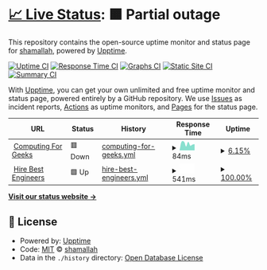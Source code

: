# [📈 Live Status](https://shamallah.github.io/website-uptime): <!--live status--> **🟧 Partial outage**

This repository contains the open-source uptime monitor and status page for [shamallah](https://shamallah.github.io/website-uptime), powered by [Upptime](https://github.com/upptime/upptime).

[![Uptime CI](https://github.com/shamallah/website-uptime/workflows/Uptime%20CI/badge.svg)](https://github.com/upptime/upptime/actions?query=workflow%3A%22Uptime+CI%22)
[![Response Time CI](https://github.com/shamallah/website-uptime/workflows/Response%20Time%20CI/badge.svg)](https://github.com/upptime/upptime/actions?query=workflow%3A%22Response+Time+CI%22)
[![Graphs CI](https://github.com/shamallah/website-uptime/workflows/Graphs%20CI/badge.svg)](https://github.com/upptime/upptime/actions?query=workflow%3A%22Graphs+CI%22)
[![Static Site CI](https://github.com/shamallah/website-uptime/workflows/Static%20Site%20CI/badge.svg)](https://github.com/upptime/upptime/actions?query=workflow%3A%22Static+Site+CI%22)
[![Summary CI](https://github.com/shamallah/website-uptime/workflows/Summary%20CI/badge.svg)](https://github.com/upptime/upptime/actions?query=workflow%3A%22Summary+CI%22)

With [Upptime](https://upptime.js.org), you can get your own unlimited and free uptime monitor and status page, powered entirely by a GitHub repository. We use [Issues](https://github.com/shamallah/website-uptime/issues) as incident reports, [Actions](https://github.com/shamallah/website-uptime/actions) as uptime monitors, and [Pages](https://shamallah.github.io/website-uptime) for the status page.

<!--start: status pages-->
<!-- This summary is generated by Upptime (https://github.com/upptime/upptime) -->
<!-- Do not edit this manually, your changes will be overwritten -->
<!-- prettier-ignore -->
| URL | Status | History | Response Time | Uptime |
| --- | ------ | ------- | ------------- | ------ |
| <img alt="" src="https://favicons.githubusercontent.com/www.computingforgeeks.com" height="13"> [Computing For Geeks](https://www.computingforgeeks.com) | 🟥 Down | [computing-for-geeks.yml](https://github.com/shamallah/website-uptime/commits/HEAD/history/computing-for-geeks.yml) | <details><summary><img alt="Response time graph" src="./graphs/computing-for-geeks/response-time-week.png" height="20"> 84ms</summary><br><a href="https://shamallah.github.io/website-uptime/history/computing-for-geeks"><img alt="Response time 84" src="https://img.shields.io/endpoint?url=https%3A%2F%2Fraw.githubusercontent.com%2Fshamallah%2Fwebsite-uptime%2FHEAD%2Fapi%2Fcomputing-for-geeks%2Fresponse-time.json"></a><br><a href="https://shamallah.github.io/website-uptime/history/computing-for-geeks"><img alt="24-hour response time 84" src="https://img.shields.io/endpoint?url=https%3A%2F%2Fraw.githubusercontent.com%2Fshamallah%2Fwebsite-uptime%2FHEAD%2Fapi%2Fcomputing-for-geeks%2Fresponse-time-day.json"></a><br><a href="https://shamallah.github.io/website-uptime/history/computing-for-geeks"><img alt="7-day response time 84" src="https://img.shields.io/endpoint?url=https%3A%2F%2Fraw.githubusercontent.com%2Fshamallah%2Fwebsite-uptime%2FHEAD%2Fapi%2Fcomputing-for-geeks%2Fresponse-time-week.json"></a><br><a href="https://shamallah.github.io/website-uptime/history/computing-for-geeks"><img alt="30-day response time 84" src="https://img.shields.io/endpoint?url=https%3A%2F%2Fraw.githubusercontent.com%2Fshamallah%2Fwebsite-uptime%2FHEAD%2Fapi%2Fcomputing-for-geeks%2Fresponse-time-month.json"></a><br><a href="https://shamallah.github.io/website-uptime/history/computing-for-geeks"><img alt="1-year response time 84" src="https://img.shields.io/endpoint?url=https%3A%2F%2Fraw.githubusercontent.com%2Fshamallah%2Fwebsite-uptime%2FHEAD%2Fapi%2Fcomputing-for-geeks%2Fresponse-time-year.json"></a></details> | <details><summary><a href="https://shamallah.github.io/website-uptime/history/computing-for-geeks">6.15%</a></summary><a href="https://shamallah.github.io/website-uptime/history/computing-for-geeks"><img alt="All-time uptime 6.15%" src="https://img.shields.io/endpoint?url=https%3A%2F%2Fraw.githubusercontent.com%2Fshamallah%2Fwebsite-uptime%2FHEAD%2Fapi%2Fcomputing-for-geeks%2Fuptime.json"></a><br><a href="https://shamallah.github.io/website-uptime/history/computing-for-geeks"><img alt="24-hour uptime 6.15%" src="https://img.shields.io/endpoint?url=https%3A%2F%2Fraw.githubusercontent.com%2Fshamallah%2Fwebsite-uptime%2FHEAD%2Fapi%2Fcomputing-for-geeks%2Fuptime-day.json"></a><br><a href="https://shamallah.github.io/website-uptime/history/computing-for-geeks"><img alt="7-day uptime 6.15%" src="https://img.shields.io/endpoint?url=https%3A%2F%2Fraw.githubusercontent.com%2Fshamallah%2Fwebsite-uptime%2FHEAD%2Fapi%2Fcomputing-for-geeks%2Fuptime-week.json"></a><br><a href="https://shamallah.github.io/website-uptime/history/computing-for-geeks"><img alt="30-day uptime 6.15%" src="https://img.shields.io/endpoint?url=https%3A%2F%2Fraw.githubusercontent.com%2Fshamallah%2Fwebsite-uptime%2FHEAD%2Fapi%2Fcomputing-for-geeks%2Fuptime-month.json"></a><br><a href="https://shamallah.github.io/website-uptime/history/computing-for-geeks"><img alt="1-year uptime 6.15%" src="https://img.shields.io/endpoint?url=https%3A%2F%2Fraw.githubusercontent.com%2Fshamallah%2Fwebsite-uptime%2FHEAD%2Fapi%2Fcomputing-for-geeks%2Fuptime-year.json"></a></details>
| <img alt="" src="https://favicons.githubusercontent.com/hirebestengineers.com" height="13"> [Hire Best Engineers](https://hirebestengineers.com/) | 🟩 Up | [hire-best-engineers.yml](https://github.com/shamallah/website-uptime/commits/HEAD/history/hire-best-engineers.yml) | <details><summary><img alt="Response time graph" src="./graphs/hire-best-engineers/response-time-week.png" height="20"> 541ms</summary><br><a href="https://shamallah.github.io/website-uptime/history/hire-best-engineers"><img alt="Response time 541" src="https://img.shields.io/endpoint?url=https%3A%2F%2Fraw.githubusercontent.com%2Fshamallah%2Fwebsite-uptime%2FHEAD%2Fapi%2Fhire-best-engineers%2Fresponse-time.json"></a><br><a href="https://shamallah.github.io/website-uptime/history/hire-best-engineers"><img alt="24-hour response time 541" src="https://img.shields.io/endpoint?url=https%3A%2F%2Fraw.githubusercontent.com%2Fshamallah%2Fwebsite-uptime%2FHEAD%2Fapi%2Fhire-best-engineers%2Fresponse-time-day.json"></a><br><a href="https://shamallah.github.io/website-uptime/history/hire-best-engineers"><img alt="7-day response time 541" src="https://img.shields.io/endpoint?url=https%3A%2F%2Fraw.githubusercontent.com%2Fshamallah%2Fwebsite-uptime%2FHEAD%2Fapi%2Fhire-best-engineers%2Fresponse-time-week.json"></a><br><a href="https://shamallah.github.io/website-uptime/history/hire-best-engineers"><img alt="30-day response time 541" src="https://img.shields.io/endpoint?url=https%3A%2F%2Fraw.githubusercontent.com%2Fshamallah%2Fwebsite-uptime%2FHEAD%2Fapi%2Fhire-best-engineers%2Fresponse-time-month.json"></a><br><a href="https://shamallah.github.io/website-uptime/history/hire-best-engineers"><img alt="1-year response time 541" src="https://img.shields.io/endpoint?url=https%3A%2F%2Fraw.githubusercontent.com%2Fshamallah%2Fwebsite-uptime%2FHEAD%2Fapi%2Fhire-best-engineers%2Fresponse-time-year.json"></a></details> | <details><summary><a href="https://shamallah.github.io/website-uptime/history/hire-best-engineers">100.00%</a></summary><a href="https://shamallah.github.io/website-uptime/history/hire-best-engineers"><img alt="All-time uptime 100.00%" src="https://img.shields.io/endpoint?url=https%3A%2F%2Fraw.githubusercontent.com%2Fshamallah%2Fwebsite-uptime%2FHEAD%2Fapi%2Fhire-best-engineers%2Fuptime.json"></a><br><a href="https://shamallah.github.io/website-uptime/history/hire-best-engineers"><img alt="24-hour uptime 100.00%" src="https://img.shields.io/endpoint?url=https%3A%2F%2Fraw.githubusercontent.com%2Fshamallah%2Fwebsite-uptime%2FHEAD%2Fapi%2Fhire-best-engineers%2Fuptime-day.json"></a><br><a href="https://shamallah.github.io/website-uptime/history/hire-best-engineers"><img alt="7-day uptime 100.00%" src="https://img.shields.io/endpoint?url=https%3A%2F%2Fraw.githubusercontent.com%2Fshamallah%2Fwebsite-uptime%2FHEAD%2Fapi%2Fhire-best-engineers%2Fuptime-week.json"></a><br><a href="https://shamallah.github.io/website-uptime/history/hire-best-engineers"><img alt="30-day uptime 100.00%" src="https://img.shields.io/endpoint?url=https%3A%2F%2Fraw.githubusercontent.com%2Fshamallah%2Fwebsite-uptime%2FHEAD%2Fapi%2Fhire-best-engineers%2Fuptime-month.json"></a><br><a href="https://shamallah.github.io/website-uptime/history/hire-best-engineers"><img alt="1-year uptime 100.00%" src="https://img.shields.io/endpoint?url=https%3A%2F%2Fraw.githubusercontent.com%2Fshamallah%2Fwebsite-uptime%2FHEAD%2Fapi%2Fhire-best-engineers%2Fuptime-year.json"></a></details>

<!--end: status pages-->

[**Visit our status website →**](https://shamallah.github.io/website-uptime)

## 📄 License

- Powered by: [Upptime](https://github.com/upptime/upptime)
- Code: [MIT](./LICENSE) © [shamallah](https://shamallah.github.io/website-uptime)
- Data in the `./history` directory: [Open Database License](https://opendatacommons.org/licenses/odbl/1-0/)
